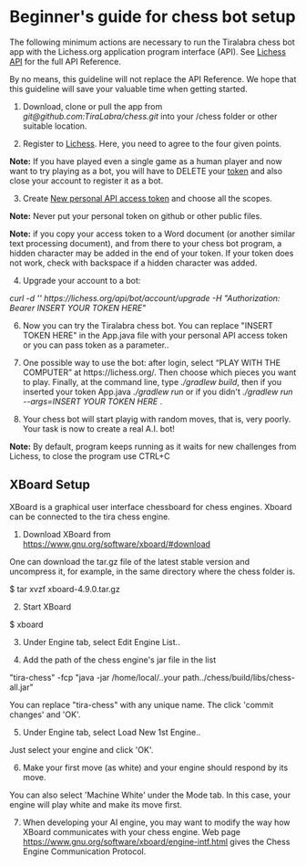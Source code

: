 # Beginner's guide for chess bot setup

The following minimum actions are necessary to run the Tiralabra chess bot app with the Lichess.org application program interface (API). See [Lichess API](https://lichess.org/api) for the full API Reference. 

By no means, this guideline will not replace the API Reference. We hope that this guideline will save your valuable time when getting started.

1. Download, clone or pull the app from *git@<span></span>github.com:TiraLabra/chess.git* into your /chess folder or other suitable location.

2. Register to [Lichess](https://lichess.org/signup). Here, you need to agree to the four given points.

**Note:** If you have played even a single game as a human player and now want to try playing as a bot, you will have to DELETE your [token](https://lichess.org/account/oauth/token) and also close your account to register it as a bot.

3. Create [New personal API access token](https://lichess.org/account/oauth/token/create) and choose all the scopes.

**Note:** Never put your personal token on github or other public files.

**Note:** if you copy your access token to a Word document (or another similar text processing document), and from there to your chess bot program, a hidden character may be added in the end of your token. If your token does not work, check with backspace if a hidden character was added.

4. Upgrade your account to a bot:

*curl -d '' https<span></span>://lichess.org/api/bot/account/upgrade -H "Authorization: Bearer INSERT YOUR TOKEN HERE"*

6. Now you can try the Tiralabra chess bot. 
You can replace "INSERT TOKEN HERE" in the App.java file with your personal API access token or you can pass token as a parameter..

7. One possible way to use the bot: after login, select “PLAY WITH THE COMPUTER” at https<span></span>://lichess.org/. 
Then choose which pieces you want to play. Finally, at the command line, type *./gradlew build*, 
then if you inserted your token App.java *./gradlew run* or if you didn't *./gradlew run --args=INSERT YOUR TOKEN HERE* .

8. Your chess bot will start playig with random moves, that is, very poorly. Your task is now to create a real A.I. bot!

**Note:** By default, program keeps running as it waits for new challenges from Lichess, to close the program use CTRL+C


## XBoard Setup

XBoard is a graphical user interface chessboard for chess engines. Xboard can be connected to the tira chess engine.

1. Download XBoard from  https://www.gnu.org/software/xboard/#download

One can download the tar.gz file of the latest stable version and uncompress it, for example, in the same directory where the chess folder is.

$ tar xvzf xboard-4.9.0.tar.gz

2. Start XBoard

$ xboard

3. Under Engine tab, select Edit Engine List..

4. Add the path of the chess engine's jar file in the list

"tira-chess" -fcp "java -jar /home/local/..your path../chess/build/libs/chess-all.jar"

You can replace "tira-chess" with any unique name.
The click 'commit changes' and 'OK'.

5. Under Engine tab, select Load New 1st Engine..

Just select your engine and click 'OK'.

6. Make your first move (as white) and your engine should respond by its move.

You can also select 'Machine White' under the Mode tab. In this case, your engine will play white and make its move first.

7. When developing your AI engine, you may want to modify the way how XBoard communicates with your chess engine. Web page https://www.gnu.org/software/xboard/engine-intf.html gives the Chess Engine Communication Protocol.




